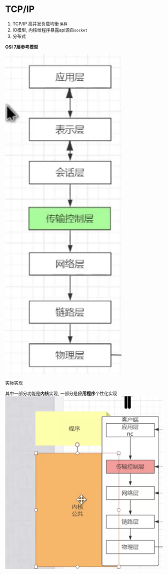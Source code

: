 # TCP/IP

1. TCP/IP 高并发负载均衡 `集群`
2. IO模型, 内核给程序暴露api源自`socket`
3. 分布式

**OSI 7层参考模型**

![](img/2021-10-26-15-13-12.png)

实际实现

其中一部分功能是**内核**实现, 一部分是**应用程序**个性化实现
![](img/2021-10-26-15-13-46.png)




